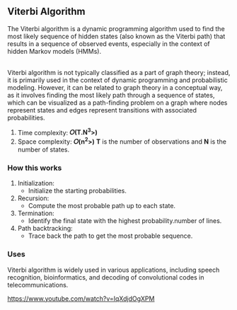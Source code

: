 ## Viterbi Algorithm
The Viterbi algorithm is a dynamic programming algorithm used to find the most likely sequence of hidden states (also known as the Viterbi path) that results in a sequence of observed events, especially in the context of hidden Markov models (HMMs).</br></br>

Viterbi algorithm is not typically classified as a part of graph theory; instead, it is primarily used in the context of dynamic programming and probabilistic modeling. However, it can be related to graph theory in a conceptual way, as it involves finding the most likely path through a sequence of states, which can be visualized as a path-finding problem on a graph where nodes represent states and edges represent transitions with associated probabilities.</br>

1. Time complexity: <b>𝑂(T.N<sup>3</sup>>)</b>
2. Space complexity: <b>𝑂(n<sup>2</sup>>)</b>
<b>T</b> is the number of observations and <b>N</b> is the number of states.


### How this works
1. Initialization:
   - Initialize the starting probabilities.
2. Recursion:
   - Compute the most probable path up to each state.
3. Termination:
   - Identify the final state with the highest probability.number of lines.
4. Path backtracking:
   - Trace back the path to get the most probable sequence.

### Uses
Viterbi algorithm is widely used in various applications, including speech recognition, bioinformatics, and decoding of convolutional codes in telecommunications.

https://www.youtube.com/watch?v=IqXdjdOgXPM